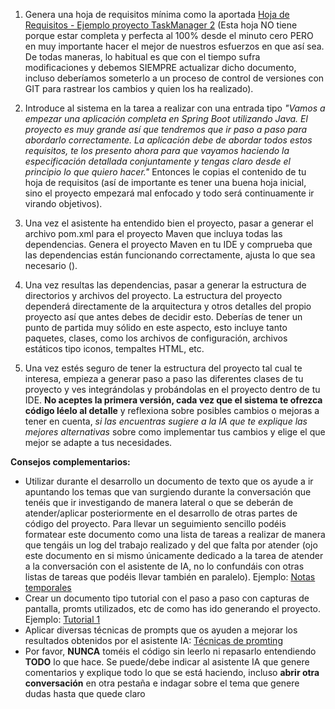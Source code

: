 1. Genera una hoja de requisitos mínima como la aportada [Hoja de Requisitos - Ejemplo proyecto TaskManager 2](Hoja%20de%20Requisitos%20-%20Ejemplo%20proyecto%20TaskManager%202.md) (Esta hoja NO tiene porque estar completa y perfecta al 100% desde el minuto cero PERO en muy importante hacer el mejor de nuestros esfuerzos en que así sea. De todas maneras, lo habitual es que con el tiempo sufra modificaciones y debemos SIEMPRE actualizar dicho documento, incluso deberíamos someterlo a un proceso de control de versiones con GIT para rastrear los cambios y quien los ha realizado).

2. Introduce al sistema en la tarea a realizar con una entrada tipo *"Vamos a empezar una aplicación completa en Spring Boot utilizando Java. El proyecto es muy grande así que tendremos que ir paso a paso para abordarlo correctamente. La aplicación debe de abordar todos estos requisitos, te los presento ahora para que vayamos haciendo la especificación detallada conjuntamente y tengas claro desde el principio lo que quiero hacer."* Entonces le copias el contenido de tu hoja de requisitos (así de importante es tener una buena hoja inicial, sino el proyecto empezará mal enfocado y todo será continuamente ir virando objetivos).

3. Una vez el asistente ha entendido bien el proyecto, pasar a generar el archivo pom.xml para el proyecto Maven que incluya todas las dependencias. Genera el proyecto Maven en tu IDE y comprueba que las dependencias están funcionando correctamente, ajusta lo que sea necesario ().

4. Una vez resultas las dependencias, pasar a generar la estructura de directorios y archivos del proyecto. La estructura del proyecto dependerá directamente de la arquitectura y otros detalles del propio proyecto así que antes debes de decidir esto. Deberías de tener un punto de partida muy sólido en este aspecto, esto incluye tanto paquetes, clases, como los archivos de configuración, archivos estáticos tipo iconos, tempaltes HTML, etc. 

5. Una vez estés seguro de tener la estructura del proyecto tal cual te interesa, empieza a generar paso a paso las diferentes clases de tu proyecto y ves integrándolas y probándolas en el proyecto dentro de tu IDE. **No aceptes la primera versión, cada vez que el sistema te ofrezca código léelo al detalle** y reflexiona sobre posibles cambios o mejoras a tener en cuenta, *si las encuentras sugiere a la IA que te explique las mejores alternativas* sobre como implementar tus cambios y elige el que mejor se adapte a tus necesidades.


**Consejos complementarios:** 

- Utilizar durante el desarrollo un documento de texto que os ayude a ir apuntando los temas que van surgiendo durante la conversación que tenéis que ir investigando de manera lateral o que se deberán de atender/aplicar posteriormente en el desarrollo de otras partes de código del proyecto. Para llevar un seguimiento sencillo podéis formatear este documento como una lista de tareas a realizar de manera que tengáis un log del trabajo realizado y del que falta por atender (ojo este documento en si mismo únicamente dedicado a la tarea de atender a la conversación con el asistente de IA, no lo confundáis con otras listas de tareas que podéis llevar también en paralelo). Ejemplo: [Notas temporales](Notas%20temporales.md)
- Crear un documento tipo tutorial con el paso a paso con capturas de pantalla, promts utilizados, etc de como has ido generando el proyecto. Ejemplo: [Tutorial 1](Tutorial%201.md)
- Aplicar diversas técnicas de prompts que os ayuden a mejorar los resultados obtenidos por el asistente IA: [Técnicas de promting](Técnicas%20de%20promting.md)
- Por favor, **NUNCA** toméis el código sin leerlo ni repasarlo entendiendo **TODO** lo que hace. Se puede/debe indicar al asistente IA que genere comentarios y explique todo lo que se está haciendo, incluso **abrir otra conversación** en otra pestaña e indagar sobre el tema que genere dudas hasta que quede claro


